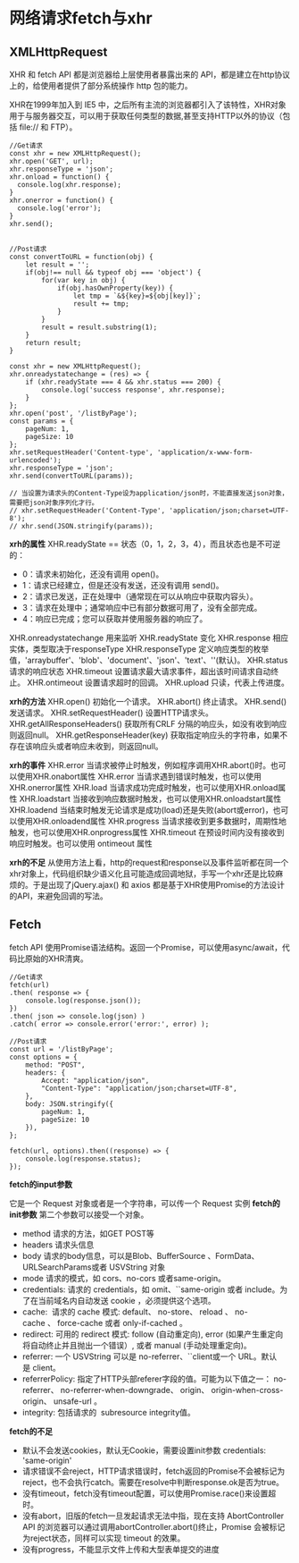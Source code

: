 # 网络请求fetch与xhr

## XMLHttpRequest
XHR 和 fetch API 都是浏览器给上层使用者暴露出来的 API，都是建立在http协议上的，给使用者提供了部分系统操作 http 包的能力。

XHR在1999年加入到 IE5 中，之后所有主流的浏览器都引入了该特性，XHR对象用于与服务器交互，可以用于获取任何类型的数据,甚至支持HTTP以外的协议（包括 file:// 和 FTP）。

```
//Get请求
const xhr = new XMLHttpRequest();
xhr.open('GET', url);
xhr.responseType = 'json';
xhr.onload = function() {
  console.log(xhr.response);
}
xhr.onerror = function() {
  console.log('error');
}
xhr.send();


//Post请求
const convertToURL = function(obj) {
    let result = '';
    if(obj!== null && typeof obj === 'object') {
        for(var key in obj) {
            if(obj.hasOwnProperty(key)) {
                let tmp = `&${key}=${obj[key]}`;
                result += tmp;
            }
        }
        result = result.substring(1);
    }
    return result;
}

const xhr = new XMLHttpRequest();
xhr.onreadystatechange = (res) => {
    if (xhr.readyState === 4 && xhr.status === 200) {
        console.log('success response', xhr.response);
    }
};
xhr.open('post', '/listByPage');
const params = {
    pageNum: 1,
    pageSize: 10
};
xhr.setRequestHeader('Content-type', 'application/x-www-form-urlencoded');
xhr.responseType = 'json';
xhr.send(convertToURL(params));

// 当设置为请求头的Content-Type设为application/json时，不能直接发送json对象，需要把json对象序列化才行。
// xhr.setRequestHeader('Content-Type', 'application/json;charset=UTF-8');
// xhr.send(JSON.stringify(params));
```

**xrh的属性**
XHR.readyState == 状态（0，1，2，3，4），而且状态也是不可逆的：

- 0：请求未初始化，还没有调用 open()。
- 1：请求已经建立，但是还没有发送，还没有调用 send()。
- 2：请求已发送，正在处理中（通常现在可以从响应中获取内容头）。
- 3：请求在处理中；通常响应中已有部分数据可用了，没有全部完成。
- 4：响应已完成；您可以获取并使用服务器的响应了。

XHR.onreadystatechange 用来监听 XHR.readyState 变化
XHR.response 相应实体，类型取决于responseType
XHR.responseType 定义响应类型的枚举值，'arraybuffer'、'blob'、'document'、'json'、'text'、''(默认)。
XHR.status 请求的响应状态
XHR.timeout 设置请求最大请求事件，超出该时间请求自动终止。
XHR.ontimeout 设置请求超时的回调。
XHR.upload 只读，代表上传进度。

**xrh的方法**
XHR.open() 初始化一个请求。
XHR.abort() 终止请求。
XHR.send() 发送请求。
XHR.setRequestHeader() 设置HTTP请求头。
XHR.getAllResponseHeaders() 获取所有CRLF 分隔的响应头，如没有收到响应则返回null。
XHR.getResponseHeader(key) 获取指定响应头的字符串，如果不存在该响应头或者响应未收到，则返回null。


**xrh的事件**
XHR.error 当请求被停止时触发，例如程序调用XHR.abort()时。也可以使用XHR.onabort属性
XHR.error 当请求遇到错误时触发，也可以使用XHR.onerror属性
XHR.load 当请求成功完成时触发，也可以使用XHR.onload属性
XHR.loadstart 当接收到响应数据时触发，也可以使用XHR.onloadstart属性
XHR.loadend 当结束时触发无论请求是成功(load)还是失败(abort或error)，也可以使用XHR.onloadend属性
XHR.progress 当请求接收到更多数据时，周期性地触发，也可以使用XHR.onprogress属性
XHR.timeout 在预设时间内没有接收到响应时触发。也可以使用 ontimeout 属性


**xrh的不足**
从使用方法上看，http的request和response以及事件监听都在同一个xhr对象上，代码组织缺少语义化且可能造成回调地狱，手写一个xhr还是比较麻烦的。于是出现了jQuery.ajax() 和 axios 都是基于XHR使用Promise的方法设计的API，来避免回调的写法。


## Fetch
fetch API 使用Promise语法结构。返回一个Promise，可以使用async/await，代码比原始的XHR清爽。

```
//Get请求
fetch(url)
.then( response => {
    console.log(response.json());
})
.then( json => console.log(json) )
.catch( error => console.error('error:', error) );

//Post请求
const url = '/listByPage';
const options = {
    method: "POST",
    headers: {
        Accept: "application/json",
        "Content-Type": "application/json;charset=UTF-8",
    },
    body: JSON.stringify({
        pageNum: 1,
        pageSize: 10
    }),
};

fetch(url, options).then((response) => {
    console.log(response.status);
});

```

**fetch的input参数**

它是一个 Request 对象或者是一个字符串，可以传一个 Request 实例
**fetch的init参数**
第二个参数可以接受一个对象。

- method 请求的方法，如GET POST等
- headers 请求头信息
- body 请求的body信息，可以是Blob、BufferSource 、FormData、URLSearchParams或者 USVString 对象
- mode 请求的模式，如 cors、no-cors 或者same-origin。
- credentials: 请求的 credentials，如 omit、``same-origin 或者 include。为了在当前域名内自动发送 cookie ，必须提供这个选项。
- cache:  请求的 cache 模式: default、 no-store、 reload 、 no-cache 、 force-cache 或者 only-if-cached 。
- redirect: 可用的 redirect 模式: follow (自动重定向), error (如果产生重定向将自动终止并且抛出一个错误）, 或者 manual (手动处理重定向)。
- referrer: 一个 USVString 可以是 no-referrer、``client或一个 URL。默认是 client。
- referrerPolicy: 指定了HTTP头部referer字段的值。可能为以下值之一： no-referrer、 no-referrer-when-downgrade、 origin、 origin-when-cross-origin、 unsafe-url 。
- integrity: 包括请求的  subresource integrity值。

**fetch的不足**
- 默认不会发送cookies，默认无Cookie，需要设置init参数 credentials: 'same-origin'
- 请求错误不会reject，HTTP请求错误时，fetch返回的Promise不会被标记为reject，也不会执行catch。需要在resolve中判断response.ok是否为true。
- 没有timeout，fetch没有timeout配置，可以使用Promise.race()来设置超时。
- 没有abort，旧版的fetch一旦发起请求无法中指，现在支持 AbortController API 的浏览器可以通过调用abortController.abort()终止，Promise 会被标记为reject状态，同样可以实现 timeout 的效果。
- 没有progress，不能显示文件上传和大型表单提交的进度


